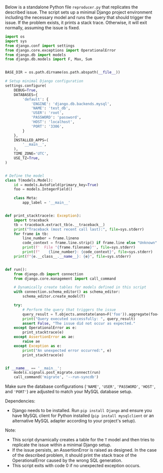 Below is a standalone Python file `reproducer.py` that replicates the described issue. The script sets up a minimal Django project environment including the necessary model and runs the query that should trigger the issue. If the problem exists, it prints a stack trace. Otherwise, it will exit normally, assuming the issue is fixed.

```python
import os
import sys
from django.conf import settings
from django.core.exceptions import OperationalError
from django.db import models
from django.db.models import F, Max, Sum


BASE_DIR = os.path.dirname(os.path.abspath(__file__))

# Setup minimal Django configuration
settings.configure(
    DEBUG=True,
    DATABASES={
        'default': {
            'ENGINE': 'django.db.backends.mysql',
            'NAME': 'test_db',
            'USER': 'root',
            'PASSWORD': 'password',
            'HOST': 'localhost',
            'PORT': '3306',
        }
    },
    INSTALLED_APPS=(
        '__main__',
    ),
    TIME_ZONE='UTC',
    USE_TZ=True,
)


# Define the model
class T(models.Model):
    id = models.AutoField(primary_key=True)
    foo = models.IntegerField()

    class Meta:
        app_label = '__main__'


def print_stacktrace(e: Exception):
    import traceback
    tb = traceback.extract_tb(e.__traceback__)
    print("Traceback (most recent call last):", file=sys.stderr)
    for frame in tb:
        line_number = frame.lineno
        code_context = frame.line.strip() if frame.line else "Unknown"
        print(f'  File "{frame.filename}"', file=sys.stderr)
        print(f"    {line_number}: {code_context}", file=sys.stderr)
    print(f"{e.__class__.__name__}: {e}", file=sys.stderr)


def run():
    from django.db import connection
    from django.core.management import call_command

    # Dynamically create tables for models defined in this script
    with connection.schema_editor() as schema_editor:
        schema_editor.create_model(T)

    try:
        # Perform the query that triggers the issue
        query_result = T.objects.annotate(anon=F('foo')).aggregate(foo=Max(F('anon')), sum=Sum(F('foo')))
        print("Query executed successfully: ", query_result)
        assert False, "The issue did not occur as expected."
    except OperationalError as e:
        print_stacktrace(e)
    except AssertionError as ae:
        raise ae
    except Exception as e:
        print("An unexpected error occurred:", e)
        print_stacktrace(e)


if __name__ == '__main__':
    models.signals.post_migrate.connect(run)
    call_command('migrate', '--run-syncdb')
```

Make sure the database configurations (`'NAME'`, `'USER'`, `'PASSWORD'`, `'HOST'`, and `'PORT'`) are adjusted to match your MySQL database setup.

Dependencies:
- Django needs to be installed. Run `pip install Django` and ensure you have MySQL client for Python installed (`pip install mysqlclient` or an alternative MySQL adapter according to your project's setup).
  
Note:
- This script dynamically creates a table for the `T` model and then tries to replicate the issue within a minimal Django setup.
- If the issue persists, an AssertionError is raised as designed. In the case of the described problem, it should print the stack trace of the OperationalError caused by the wrong SQL generation.
- This script exits with code 0 if no unexpected exception occurs.
